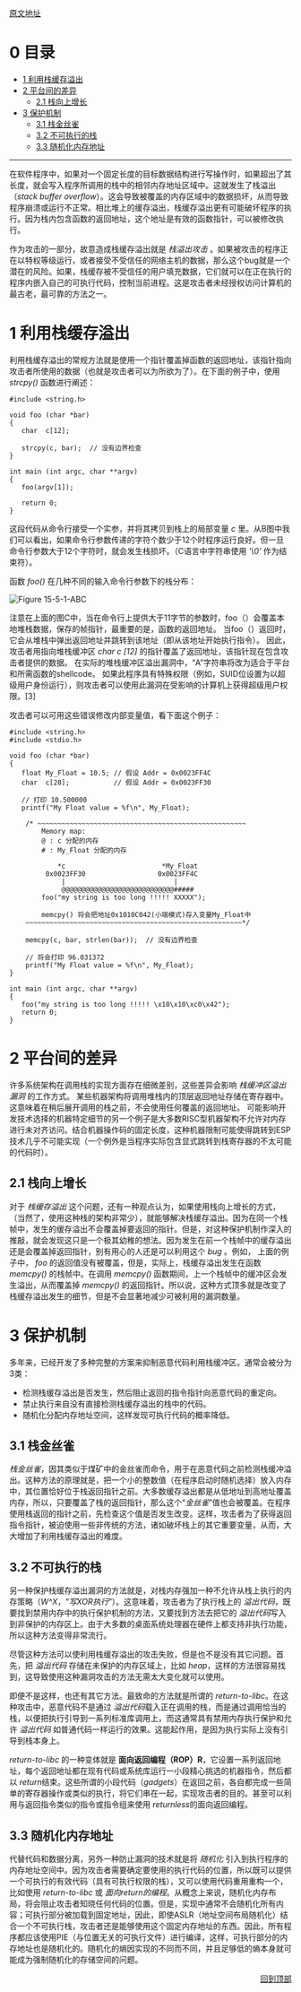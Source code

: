 [原文地址](https://en.wikipedia.org/wiki/Stack_buffer_overflow)

<h1 id="0">0 目录</h1>

* [1 利用栈缓存溢出](#1)
* [2 平台间的差异](#2)
    - [2.1 栈向上增长](#2.1)
* [3 保护机制](#3)
    - [3.1 栈金丝雀](#3.1)
    - [3.2 不可执行的栈](#3.2)
    - [3.3 随机化内存地址](#3.3)

---

在软件程序中，如果对一个固定长度的目标数据结构进行写操作时，如果超出了其长度，就会写入程序所调用的栈中的相邻内存地址区域中。这就发生了栈溢出（*stack buffer overflow*）。这会导致被覆盖的内存区域中的数据损坏，从而导致程序崩溃或运行不正常。相比堆上的缓存溢出，栈缓存溢出更有可能破坏程序的执行。因为栈内包含函数的返回地址，这个地址是有效的函数指针，可以被修改执行。

作为攻击的一部分，故意造成栈缓存溢出就是 *栈溢出攻击* 。如果被攻击的程序正在以特权等级运行，或者接受不受信任的网络主机的数据，那么这个bug就是一个潜在的风险。如果，栈缓存被不受信任的用户填充数据，它们就可以在正在执行的程序内嵌入自己的可执行代码，控制当前进程。这是攻击者未经授权访问计算机的最古老，最可靠的方法之一。

<h1 id="1">1 利用栈缓存溢出</h1>

利用栈缓存溢出的常规方法就是使用一个指针覆盖掉函数的返回地址，该指针指向攻击者所使用的数据（也就是攻击者可以为所欲为了）。在下面的例子中，使用 *strcpy()* 函数进行阐述：

    #include <string.h>

    void foo (char *bar)
    {
       char  c[12];

       strcpy(c, bar);  // 没有边界检查
    }

    int main (int argc, char **argv)
    {
       foo(argv[1]);

       return 0;
    }

这段代码从命令行接受一个实参，并将其拷贝到栈上的局部变量 *c* 里。从B图中我们可以看出，如果命令行参数传递的字符个数少于12个时程序运行良好。但一旦命令行参数大于12个字符时，就会发生栈损坏。（C语言中字符串使用 *'\0'* 作为结束符）。

函数 *foo()* 在几种不同的输入命令行参数下的栈分布：

![Figure 15-5-1-ABC](https://raw.githubusercontent.com/tupelo-shen/my_test/master/doc/linux/qemu/Linux_device_drivers_3_images/15-5-1-ABC.PNG)

注意在上面的图C中，当在命令行上提供大于11字节的参数时，foo（）会覆盖本地堆栈数据，保存的帧指针，最重要的是，函数的返回地址。 当foo（）返回时，它会从堆栈中弹出返回地址并跳转到该地址（即从该地址开始执行指令）。 因此，攻击者用指向堆栈缓冲区 *char c [12]* 的指针覆盖了返回地址，该指针现在包含攻击者提供的数据。 在实际的堆栈缓冲区溢出漏洞中，“A”字符串将改为适合于平台和所需函数的shellcode。 如果此程序具有特殊权限（例如，SUID位设置为以超级用户身份运行），则攻击者可以使用此漏洞在受影响的计算机上获得超级用户权限。[3]

攻击者可以可用这些错误修改内部变量值，看下面这个例子：

    #include <string.h>
    #include <stdio.h>

    void foo (char *bar)
    {
       float My_Float = 10.5; // 假设 Addr = 0x0023FF4C
       char  c[28];           // 假设 Addr = 0x0023FF30

       // 打印 10.500000
       printf("My Float value = %f\n", My_Float);

        /* ~~~~~~~~~~~~~~~~~~~~~~~~~~~~~~~~~~~~~~~~~~~~~~~~~~~~
            Memory map:
            @ : c 分配的内存
            # : My_Float 分配的内存

                *c                        *My_Float
             0x0023FF30                  0x0023FF4C
                 |                           |
                 @@@@@@@@@@@@@@@@@@@@@@@@@@@@#####
            foo("my string is too long !!!!! XXXXX");

            memcpy() 将会把地址0x1010C042(小端模式)存入变量My_Float中
        ~~~~~~~~~~~~~~~~~~~~~~~~~~~~~~~~~~~~~~~~~~~~~~~~~~~~~~*/

        memcpy(c, bar, strlen(bar));  // 没有边界检查

        // 将会打印 96.031372
        printf("My Float value = %f\n", My_Float);
    }

    int main (int argc, char **argv)
    {
       foo("my string is too long !!!!! \x10\x10\xc0\x42");
       return 0;
    }

<h1 id="2">2 平台间的差异</h1>

许多系统架构在调用栈的实现方面存在细微差别，这些差异会影响 *栈缓冲区溢出漏洞* 的工作方式。 某些机器架构将调用堆栈内的顶层返回地址存储在寄存器中。这意味着在稍后展开调用的栈之前，不会使用任何覆盖的返回地址。 可能影响开发技术选择的机器特定细节的另一个例子是大多数RISC型机器架构不允许对内存进行未对齐访问。结合机器操作码的固定长度，这种机器限制可能使得跳转到ESP技术几乎不可能实现（一个例外是当程序实际包含显式跳转到栈寄存器的不太可能的代码时）。

<h2 id="2.1">2.1 栈向上增长</h2>

对于 *栈缓存溢出* 这个问题，还有一种观点认为，如果使用栈向上增长的方式，（当然了，使用这种栈的架构非常少），就能够解决栈缓存溢出。因为在同一个栈帧中，发生的缓存溢出不会覆盖掉要返回的指针。但是，对这种保护机制作深入的推敲，就会发现这只是一个极其幼稚的想法。因为发生在前一个栈帧中的缓存溢出还是会覆盖掉返回指针，别有用心的人还是可以利用这个 *bug* 。例如， 上面的例子中， *foo* 的返回值没有被覆盖，但是，实际上，栈缓存溢出发生在函数 *memcpy()* 的栈帧中。在调用 *memcpy()* 函数期间，上一个栈帧中的缓冲区会发生溢出，从而覆盖掉 *memcpy()* 的返回指针。所以说，这种方式顶多就是改变了栈缓存溢出发生的细节，但是不会显著地减少可被利用的漏洞数量。 

<h1 id="3">3 保护机制</h1>

多年来，已经开发了多种完整的方案来抑制恶意代码利用栈缓冲区。通常会被分为3类：

* 检测栈缓存溢出是否发生，然后阻止返回的指令指针向恶意代码的重定向。
* 禁止执行来自没有直接检测栈缓存溢出的栈中的代码。
* 随机化分配内存地址空间，这样发现可执行代码的概率降低。


<h2 id="3.1">3.1 栈金丝雀</h2>

*栈金丝雀*，因其类似于煤矿中的金丝雀而命令，用于在恶意代码之前检测栈缓冲溢出。这种方法的原理就是，把一个小的整数值（在程序启动时随机选择）放入内存中，其位置恰好位于栈返回指针之前。大多数缓存溢出都是从低地址到高地址覆盖内存，所以，只要覆盖了栈的返回指针，那么这个“*金丝雀*”值也会被覆盖。在程序使用栈返回的指针之前，先检查这个值是否发生改变。这样，攻击者为了获得返回指令指针，被迫使用一些非传统的方法，诸如破坏栈上的其它重要变量，从而，大大增加了利用栈缓存溢出的难度。

<h2 id="3.2">3.2 不可执行的栈</h2>

另一种保护栈缓存溢出漏洞的方法就是，对栈内存强加一种不允许从栈上执行的内存策略（*W^X*，“*写XOR执行*”）。这意味着，攻击者为了执行栈上的 *溢出代码*，既要找到禁用内存中的执行保护机制的方法，又要找到方法去把它的 *溢出代码*写入到非保护的内存区上。由于大多数的桌面系统处理器在硬件上都支持非执行功能，所以这种方法变得非常流行。

尽管这种方法可以使利用栈缓存溢出的攻击失败，但是也不是没有其它问题。首先，把 *溢出代码* 存储在未保护的内存区域上，比如 *heap*，这样的方法很容易找到，这导致使用这种漏洞攻击的方法无需太大变化就可以使用。

即便不是这样，也还有其它方法。最致命的方法就是所谓的 *return-to-libc*。在这种攻击中，恶意代码不是通过 *溢出代码*载入正在调用的栈，而是通过调用恰当的栈，以便把执行引导到一系列标准库调用上，而这通常具有禁用内存执行保护和允许 *溢出代码* 如普通代码一样运行的效果。这能起作用，是因为执行实际上没有引导到栈本身上。

*return-to-libc* 的一种变体就是 **面向返回编程（ROP）R**，它设置一系列返回地址，每个返回地址都在现有代码或系统库运行一小段精心挑选的机器指令，然后都以 *return*结束。这些所谓的小段代码（*gadgets*）在返回之前，各自都完成一些简单的寄存器操作或类似的执行，将它们串在一起，实现攻击者的目的。甚至可以利用与返回指令类似的指令或指令组来使用 *returnless*的面向返回编程。

<h2 id="3.3">3.3 随机化内存地址</h2>

代替代码和数据分离，另外一种防止漏洞的技术就是将 *随机化* 引入到执行程序的内存地址空间中。因为攻击者需要确定要使用的执行代码的位置，所以既可以提供一个可执行的有效代码（具有可执行权限的栈），又可以使用代码重用重构一个，比如使用 *return-to-libc* 或 *面向return的编程*。从概念上来说，随机化内存布局，将会阻止攻击者知晓任何代码的位置。但是，实现中通常不会随机化所有内容；可执行部分被加载到固定地址，因此，即使ASLR（地址空间布局随机化）结合一个不可执行栈，攻击者还是能够使用这个固定内存地址的东西。因此，所有程序都应该使用PIE（与位置无关的可执行文件）进行编译，这样，可执行部分的内存地址也是随机化的。随机化的熵因实现的不同而不同，并且足够低的熵本身就可能成为强制随机化的存储空间的问题。

<div style="text-align: right"><a href="#0">回到顶部</a><a name="_label0"></a></div>